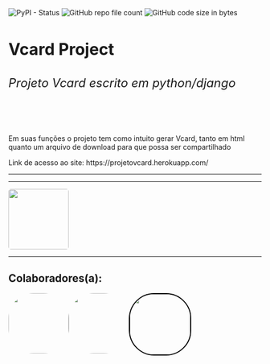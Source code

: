 <div class='badges'>
<!--   <img alt="GitHub contributors" src="https://img.shields.io/github/contributors/ElielClementino/Vcard_project"> -->
  <img alt="PyPI - Status" src="https://img.shields.io/pypi/status/django">
  <img alt="GitHub repo file count" src="https://img.shields.io/github/directory-file-count/ElielClementino/Vcard_project">
  <img alt="GitHub code size in bytes" src="https://img.shields.io/github/languages/code-size/ElielClementino/Vcard_project">
</div>
<h1 style='font-size:2rem'>Vcard Project</h1>
<h6 style='font-size:1.5rem'>Projeto Vcard escrito em python/django</h6><br>
<p>Em suas funções o projeto tem como intuito gerar Vcard, tanto em html quanto um arquivo de download para que possa ser compartilhado</p>
<p>Link de acesso ao site: https://projetovcard.herokuapp.com/ <p>
<hr>
<hr>
<a href='https://github.com/ElielClementino'><img style='width:120px; border-radius:5px;' src='https://w7.pngwing.com/pngs/732/982/png-transparent-vcard-apple-data-conversion-apple-logo-fruit-nut-data-thumbnail.png'></a>
<hr>
<h2>Colaboradores(a):</h2>
<div style='display:flex;'>
<a href='https://github.com/AnaClaraCoelho'><img style='width:120px; height:120px; border-radius:50px;'src='https://avatars.githubusercontent.com/u/94757087?v=4'></a>
<img style='width:120px; height:120px; border-radius:50px;' src='https://avatars.githubusercontent.com/u/103268344?v=4'>
<a href='https://github.com/lorrananeves'><img style='width:120px; height:120px;border:solid 2px #000; border-radius:50px;' src='https://avatars.githubusercontent.com/u/104435948?v=4'></a>
</div>
